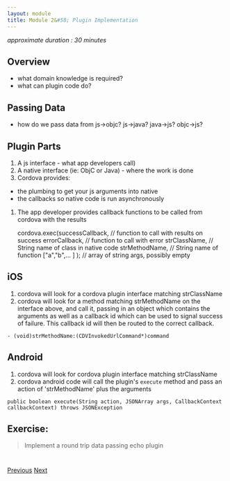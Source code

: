 ```yaml
---
layout: module
title: Module 2&#58; Plugin Implementation
---
```


_approximate duration : 30 minutes_

## Overview
- what domain knowledge is required?
- what can plugin code do?

## Passing Data 
- how do we pass data from js->objc? js->java? java->js? objc->js?

## Plugin Parts

1. A js interface - what app developers call)
1. A native interface (ie: ObjC or Java) - where the work is done
1. Cordova provides:

  - the plumbing to get your js arguments into native
  - the callbacks so native code is run asynchronously
1. The app developer provides callback functions to be called from cordova with the results


    cordova.exec(successCallback, // function to call with results on success
             errorCallback,   // function to call with error
             strClassName,    // String name of class in native code
             strMethodName,   // String name of function
             ["a","b",... ] ); // array of string args, possibly empty


## iOS

1. cordova will look for a cordova plugin interface matching strClassName
1. cordova will look for a method matching strMethodName on the interface above, and call it, passing in an object which contains the arguments as well as a callback id which can be used to signal success of failure.  This callback id will then be routed to the correct callback.

  `- (void)strMethodName:(CDVInvokedUrlCommand*)command`

## Android

1. cordova will look for cordova plugin interface matching strClassName
1. cordova android code will call the plugin's `execute` method and pass an action of 'strMethodName' plus the arguments

  `public boolean execute(String action, JSONArray args, CallbackContext callbackContext) throws JSONException`

## Exercise:

>Implement a round trip data passing echo plugin


<div class="row" style="margin-top:40px;">
<div class="col-sm-12">
<a href="lesson1.html" class="btn btn-default"><i class="glyphicon glyphicon-chevron-left"></i> Previous</a>
<a href="lesson3.html" class="btn btn-default pull-right">Next <i class="glyphicon
glyphicon-chevron-right"></i></a>
</div>
</div>
